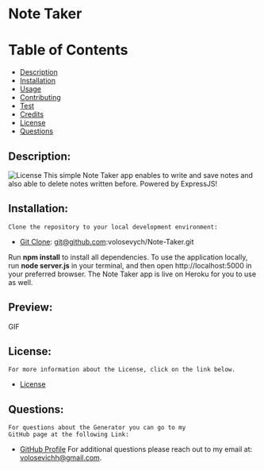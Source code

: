 # Note Taker
# Table of Contents
- [Description](#description)
- [Installation](#installation)
- [Usage](#usage) 
- [Contributing](#contributing)
- [Test](#test)
- [Credits](#credits)
- [License](#license) 
- [Questions](#questions)
## Description:
![License](https://img.shields.io/badge/License--blue.svg "License Badge")
    This simple Note Taker app enables to write and save notes and also able to delete notes written before. Powered by ExpressJS!
## Installation:
    Clone the repository to your local development environment: 
- [Git Clone](git@github.com:volosevych/Note-Taker.git): git@github.com:volosevych/Note-Taker.git
    
Run <strong>npm install</strong> to install all dependencies. To use the application locally,
run <strong>node server.js</strong> in your terminal, and then open http://localhost:5000 in your preferred browser. 
The Note Taker app is live on Heroku for you to use as well.

## Preview:
 GIF
## License:
    For more information about the License, click on the link below.
    
- [License](https://opensource.org/licenses/)
## Questions:
    For questions about the Generator you can go to my 
    GitHub page at the following Link: 
- [GitHub Profile](https://github.com/volosevych)
For additional questions please reach out to my email at: volosevichh@gmail.com.


